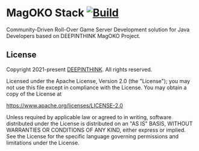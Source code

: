 # MagOKO Stack [![Build](https://github.com/deepinthink/magoko-stack/actions/workflows/maven.yml/badge.svg)](https://github.com/deepinthink/magoko-stack/actions/workflows/maven.yml)
Community-Driven Roll-Over Game Server Development solution for Java Developers based on DEEPINTHINK MagOKO Project.

## License
Copyright 2021-present [DEEPINTHINK](https://github.com/deepinthink).
 All rights reserved.

Licensed under the Apache License, Version 2.0 (the "License");
you may not use this file except in compliance with the License.
You may obtain a copy of the License at

https://www.apache.org/licenses/LICENSE-2.0

Unless required by applicable law or agreed to in writing, software
distributed under the License is distributed on an "AS IS" BASIS,
WITHOUT WARRANTIES OR CONDITIONS OF ANY KIND, either express or implied.
See the License for the specific language governing permissions and
limitations under the License.
